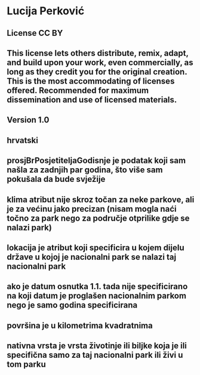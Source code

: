 # Lucija Perković
## License CC BY
## This license lets others distribute, remix, adapt, and build upon your work, even commercially, as long as they credit you for the original creation. This is the most accommodating of licenses offered. Recommended for maximum dissemination and use of licensed materials.
## Version 1.0
## hrvatski
## prosjBrPosjetiteljaGodisnje je podatak koji sam našla za zadnjih par godina, što više sam pokušala da bude svježije
## klima atribut nije skroz točan za neke parkove, ali je za većinu jako precizan (nisam mogla naći točno za park nego za područje otprilike gdje se nalazi park)
## lokacija je atribut koji specificira u kojem dijelu države u kojoj je nacionalni park se nalazi taj nacionalni park
## ako je datum osnutka 1.1. tada nije specificirano na koji datum je proglašen nacionalnim parkom nego je samo godina specificirana
## površina je u kilometrima kvadratnima
## nativna vrsta je vrsta životinje ili biljke koja je ili specifična samo za taj nacionalni park ili živi u tom parku